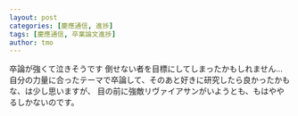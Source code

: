 ```yaml
---
layout: post
categories: [慶應通信, 進捗]
tags: [慶應通信, 卒業論文進捗]
author: tmo
---
```

卒論が強くて泣きそうです
倒せない者を目標にしてしまったかもしれません…
自分の力量に合ったテーマで卒論して、そのあと好きに研究したら良かったかもな、は少し思いますが、
目の前に強敵リヴァイアサンがいようとも、もはややるしかないのです。